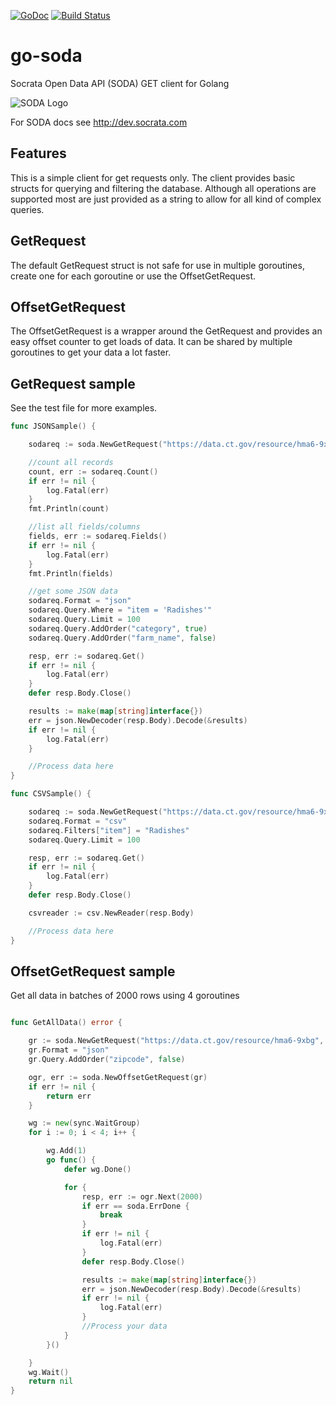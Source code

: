 [![GoDoc](https://godoc.org/github.com/golang/gddo?status.svg)](http://godoc.org/github.com/SebastiaanKlippert/go-soda)
[![Build Status](https://travis-ci.org/SebastiaanKlippert/go-soda.svg?branch=master)](https://travis-ci.org/SebastiaanKlippert/go-soda)


# go-soda

Socrata Open Data API (SODA) GET client for Golang

![SODA Logo](http://1j3rac4ejwve1p3y0x1gprgk.wpengine.netdna-cdn.com/wp-content/uploads/2010/11/soda1.png)

For SODA docs see http://dev.socrata.com

## Features

This is a simple client for get requests only.
The client provides basic structs for querying and filtering the database.
Although all operations are supported most are just provided as a string to allow for all kind of complex queries.

## GetRequest

The default GetRequest struct is not safe for use in multiple goroutines, create one for each goroutine or use the OffsetGetRequest.

## OffsetGetRequest

The OffsetGetRequest is a wrapper around the GetRequest and provides an easy offset counter to get loads of data. 
It can be shared by multiple goroutines to get your data a lot faster.

## GetRequest sample

See the test file for more examples.

```go
func JSONSample() {

	sodareq := soda.NewGetRequest("https://data.ct.gov/resource/hma6-9xbg", "")

	//count all records
	count, err := sodareq.Count()
	if err != nil {
		log.Fatal(err)
	}
	fmt.Println(count)

	//list all fields/columns
	fields, err := sodareq.Fields()
	if err != nil {
		log.Fatal(err)
	}
	fmt.Println(fields)

	//get some JSON data
	sodareq.Format = "json"
	sodareq.Query.Where = "item = 'Radishes'"
	sodareq.Query.Limit = 100
	sodareq.Query.AddOrder("category", true)
	sodareq.Query.AddOrder("farm_name", false)

	resp, err := sodareq.Get()
	if err != nil {
		log.Fatal(err)
	}
	defer resp.Body.Close()

	results := make(map[string]interface{})
	err = json.NewDecoder(resp.Body).Decode(&results)
	if err != nil {
		log.Fatal(err)
	}

	//Process data here
}

func CSVSample() {

	sodareq := soda.NewGetRequest("https://data.ct.gov/resource/hma6-9xbg", "")
	sodareq.Format = "csv"
	sodareq.Filters["item"] = "Radishes"
	sodareq.Query.Limit = 100

	resp, err := sodareq.Get()
	if err != nil {
		log.Fatal(err)
	}
	defer resp.Body.Close()

	csvreader := csv.NewReader(resp.Body)

	//Process data here
}
```

## OffsetGetRequest sample

Get all data in batches of 2000 rows using 4 goroutines

```go

func GetAllData() error {

	gr := soda.NewGetRequest("https://data.ct.gov/resource/hma6-9xbg", "")
	gr.Format = "json"
	gr.Query.AddOrder("zipcode", false)

	ogr, err := soda.NewOffsetGetRequest(gr)
	if err != nil {
		return err
	}

	wg := new(sync.WaitGroup)
	for i := 0; i < 4; i++ {

		wg.Add(1)
		go func() {
			defer wg.Done()

			for {
				resp, err := ogr.Next(2000)
				if err == soda.ErrDone {
					break
				}
				if err != nil {
					log.Fatal(err)
				}
				defer resp.Body.Close()

				results := make(map[string]interface{})
				err = json.NewDecoder(resp.Body).Decode(&results)
				if err != nil {
					log.Fatal(err)
				}
				//Process your data
			}
		}()

	}
	wg.Wait()
	return nil
}
```
